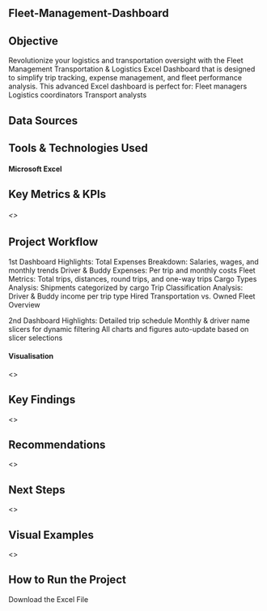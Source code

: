 ## Fleet-Management-Dashboard



##  Objective
 Revolutionize your logistics and transportation oversight with the Fleet Management Transportation & Logistics Excel Dashboard that is designed to simplify trip tracking, expense management, and fleet performance analysis.
This advanced Excel dashboard is perfect for:
Fleet managers
Logistics coordinators
Transport analysts

##  Data Sources


##  Tools & Technologies Used
#### Microsoft Excel

## Key Metrics & KPIs

###### <>

##  Project Workflow 
1st Dashboard Highlights:
Total Expenses Breakdown: Salaries, wages, and monthly trends
Driver & Buddy Expenses: Per trip and monthly costs
Fleet Metrics: Total trips, distances, round trips, and one-way trips
Cargo Types Analysis: Shipments categorized by cargo
Trip Classification Analysis: Driver & Buddy income per trip type
Hired Transportation vs. Owned Fleet Overview

2nd Dashboard Highlights:
Detailed trip schedule
Monthly & driver name slicers for dynamic filtering
All charts and figures auto-update based on slicer selections

#### Visualisation
<>

##  Key Findings
<>


##  Recommendations

<>



##  Next Steps

<>

##  Visual Examples
<>



##  How to Run the Project
Download the Excel File
